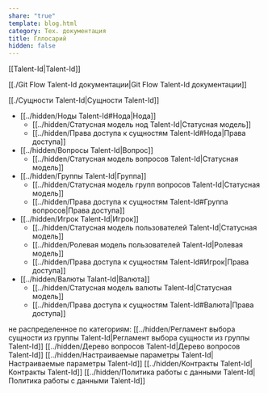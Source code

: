 ```yaml
---
share: "true"
template: blog.html
category: Тех. документация
title: Гллосарий
hidden: false
---
```



[[Talent-Id|Talent-Id]]

[[./Git Flow Talent-Id документации|Git Flow Talent-Id документации]]

[[./Сущности Talent-Id|Сущности Talent-Id]]
- [[../hidden/Ноды Talent-Id#Нода|Нода]] 
	- [[../hidden/Cтатусная модель нод Talent-Id|Статусная модель]]
	- [[../hidden/Права доступа к сущностям Talent-Id#Нода|Права доступа]]
- [[../hidden/Вопросы Talent-Id|Вопрос]]
	- [[../hidden/Cтатусная модель вопросов Talent-Id|Статусная модель]]
- [[../hidden/Группы Talent-Id|Группа]]
	- [[../hidden/Cтатусная модель групп вопросов Talent-Id|Статусная модель]]
	- [[../hidden/Права доступа к сущностям Talent-Id#Группа вопросов|Права доступа]]
- [[../hidden/Игрок Talent-Id|Игрок]]
	- [[../hidden/Cтатусная модель пользователей Talent-Id|Статусная модель]]
	- [[../hidden/Ролевая модель пользователей Talent-Id|Ролевая модель]]
	- [[../hidden/Права доступа к сущностям Talent-Id#Игрок|Права доступа]]
- [[../hidden/Валюты Talant-Id|Валюта]]
	- [[../hidden/Cтатусная модель валюты Talent-Id|Статусная модель]]
	- [[../hidden/Права доступа к сущностям Talent-Id#Валюта|Права доступа]]




не распределенное по категориям:
[[../hidden/Регламент выбора сущности из группы Talent-Id|Регламент выбора сущности из группы Talent-Id]]
[[../hidden/Дерево вопросов Talent-Id|Дерево вопросов Talent-Id]]
[[../hidden/Настраиваемые параметры Talent-Id|Настраиваемые параметры Talent-Id]]
[[../hidden/Контракты Talent-Id|Контракты Talent-Id]]
[[../hidden/Политика работы с данными Talent-Id|Политика работы с данными Talent-Id]]

